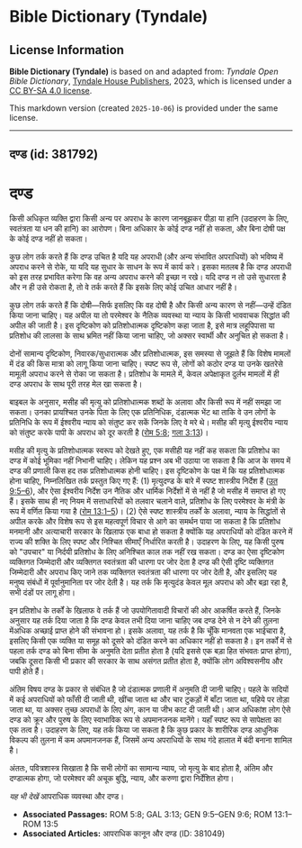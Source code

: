 # Bible Dictionary (Tyndale)

## License Information

**Bible Dictionary (Tyndale)** is based on and adapted from: _Tyndale Open Bible Dictionary_, [Tyndale House Publishers](https://tyndaleopenresources.com/), 2023, which is licensed under a [CC BY-SA 4.0 license](https://creativecommons.org/licenses/by-sa/4.0/legalcode.en).

This markdown version (created `2025-10-06`) is provided under the same license.



--------------------------------

## दण्ड (id: 381792)

दण्ड
====

किसी अधिकृत व्यक्ति द्वारा किसी अन्य पर अपराध के कारण जानबूझकर पीड़ा या हानि (उदाहरण के लिए, स्वतंत्रता या धन की हानि) का आरोपण। बिना अधिकार के कोई दण्ड नहीं हो सकता, और बिना दोषी पक्ष के कोई दण्ड नहीं हो सकता। 

कुछ लोग तर्क करते हैं कि दण्ड उचित है यदि यह अपराधी (और अन्य संभावित अपराधियों) को भविष्य में अपराध करने से रोके, या यदि यह सुधार के साधन के रूप में कार्य करे। इसका मतलब है कि दण्ड अपराधी को इस तरह प्रभावित करेगा कि वह अन्य अपराध करने की इच्छा न रखे। यदि दण्ड न तो उसे सुधारता है और न ही उसे रोकता है, तो वे तर्क करते हैं कि इसके लिए कोई उचित आधार नहीं है।

कुछ लोग तर्क करते हैं कि दोषी—सिर्फ इसलिए कि वह दोषी है और किसी अन्य कारण से नहीं—उन्हें दंडित किया जाना चाहिए। यह अपील या तो परमेश्वर के नैतिक व्यवस्था या न्याय के किसी भाववाचक सिद्धांत की अपील की जाती है। इस दृष्टिकोण को प्रतिशोधात्मक दृष्टिकोण कहा जाता है, इसे मात्र लहूपिपासा या प्रतिशोध की लालसा के साथ भ्रमित नहीं किया जाना चाहिए, जो अक्सर स्वार्थी और अनुचित हो सकता है।

दोनों सामान्य दृष्टिकोण, निवारक/सुधारात्मक और प्रतिशोधात्मक, इस समस्या से जूझते हैं कि विशेष मामलों में दंड की किस मात्रा को लागू किया जाना चाहिए। स्पष्ट रूप से, लोगों को कठोर दण्ड या उनके खतरेसे मामूली अपराध करने से रोका जा सकता है। प्रतिशोध के मामले में, केवल अपेक्षाकृत दुर्लभ मामलों में ही दण्ड अपराध के साथ पूरी तरह मेल खा सकता है।

बाइबल के अनुसार, मसीह की मृत्यु को प्रतिशोधात्मक शब्दों के अलावा और किसी रूप में नहीं समझा जा सकता। उनका प्रायश्चित उनके पिता के लिए एक प्रतिनिधिक, दंडात्मक भेंट था ताकि वे उन लोगों के प्रतिनिधि के रूप में ईश्वरीय न्याय को संतुष्ट कर सकें जिनके लिए वे मरे थे। मसीह की मृत्यु ईश्वरीय न्याय को संतुष्ट करके पापी के अपराध को दूर करती है ([रोम 5:8](https://ref.ly/Rom5:8); [गला 3:13](https://ref.ly/Gal3:13))। 

मसीह की मृत्यु के प्रतिशोधात्मक स्वरूप को देखते हुए, एक मसीही यह नहीं कह सकता कि प्रतिशोध का दण्ड में कोई भूमिका नहीं निभानी चाहिए। लेकिन यह प्रश्न अब भी उठाया जा सकता है कि आज के समय में दण्ड की प्रणाली किस हद तक प्रतिशोधात्मक होनी चाहिए। इस दृष्टिकोण के पक्ष में कि यह प्रतिशोधात्मक होना चाहिए, निम्नलिखित तर्क प्रस्तुत किए गए हैं: (1\) मृत्युदण्ड के बारे में स्पष्ट शास्त्रीय निर्देश हैं ([उत 9:5–6](https://ref.ly/Gen9:5-Gen9:6)), और ऐसा ईश्वरीय निर्देश उन नैतिक और धार्मिक निर्देशों में से नहीं है जो मसीह में समाप्त हो गए हैं। इसके साथ ही नए नियम में सत्ताधारियों को तलवार चलाने वाले, प्रतिशोध के लिए परमेश्वर के मंत्री के रूप में वर्णित किया गया है ([रोम 13:1–5](https://ref.ly/Rom13:1-Rom13:5))। (2\) ऐसे स्पष्ट शास्त्रीय तर्कों के अलावा, न्याय के सिद्धांतों से अपील करके और विशेष रूप से इस महत्वपूर्ण विचार से आगे का समर्थन पाया जा सकता है कि प्रतिशोध मनमानी और अत्याचारी सरकार के खिलाफ एक बाधा हो सकता है क्योंकि यह अपराधियों को दंडित करने में राज्य की शक्ति के लिए स्पष्ट और निश्चित सीमाएँ निर्धारित करती है। उदाहरण के लिए, यह किसी पुरुष को "उपचार" या निर्दयी प्रतिशोध के लिए अनिश्चित काल तक नहीं रख सकता। दण्ड का ऐसा दृष्टिकोण व्यक्तिगत जिम्मेदारी और व्यक्तिगत स्वतंत्रता की धारणा पर जोर देता है दण्ड की ऐसी दृष्टि व्यक्तिगत जिम्मेदारी और अपराध किए जाने तक व्यक्तिगत स्वतंत्रता की धारणा पर जोर देती है, और इसलिए यह मनुष्य संबंधों में पूर्वानुमानिता पर जोर देती है। यह तर्क कि मृत्युदंड केवल मूल अपराध को और बढ़ा रहा है, सभी दंडों पर लागू होगा।

इन प्रतिशोध के तर्कों के खिलाफ वे तर्क हैं जो उपयोगितावादी विचारों की ओर आकर्षित करते हैं, जिनके अनुसार यह तर्क दिया जाता है कि दण्ड केवल तभी दिया जाना चाहिए जब दण्ड देने से न देने की तुलना मेंअधिक अच्छाई प्राप्त होने की संभावना हो। इसके अलावा, यह तर्क है कि चूँकि मानवता एक भाईचारा है, इसलिए किसी एक व्यक्ति या समूह को दूसरे को दंडित करने का अधिकार नहीं हो सकता है। इन तर्कों में से पहला तर्क दण्ड को बिना सीमा के अनुमति देता प्रतीत होता है (यदि इससे एक बड़ा हित संभवतः प्राप्त होगा), जबकि दूसरा किसी भी प्रकार की सरकार के साथ असंगत प्रतीत होता है, क्योंकि लोग अविश्वसनीय और पापी होते हैं।

अंतिम विषय दण्ड के प्रकार से संबंधित है जो दंडात्मक प्रणाली में अनुमति दी जानी चाहिए। पहले के सदियों में कई अपराधियों को फाँसी दी जाती थी, खींचा जाता था और चार टुकड़ों में बाँटा जाता था, पहिये पर तोड़ा जाता था, या अक्सर तुच्छ अपराधों के लिए अंग, कान या जीभ काट दी जाती थी। आज अधिकांश लोग ऐसे दण्ड को क्रूर और पुरुष के लिए स्वाभाविक रूप से अपमानजनक मानेंगे। यहाँ स्पष्ट रूप से सापेक्षता का एक तत्व है। उदाहरण के लिए, यह तर्क किया जा सकता है कि कुछ प्रकार के शारीरिक दण्ड आधुनिक विकल्प की तुलना में कम अपमानजनक हैं, जिसमें अन्य अपराधियों के साथ गंदे हालात में बंदी बनाना शामिल है।

अंततः, पवित्रशास्त्र सिखाता है कि सभी लोगों का सामान्य न्याय, जो मृत्यु के बाद होता है, अंतिम और दण्डात्मक होगा, जो परमेश्वर की अचूक बुद्धि, न्याय, और करुणा द्वारा निर्देशित होगा।

*यह भी देखें* आपराधिक व्यवस्था और दण्ड।

* **Associated Passages:** ROM 5:8; GAL 3:13; GEN 9:5–GEN 9:6; ROM 13:1–ROM 13:5
* **Associated Articles:** आपराधिक कानून और दण्ड (ID: 381049)

